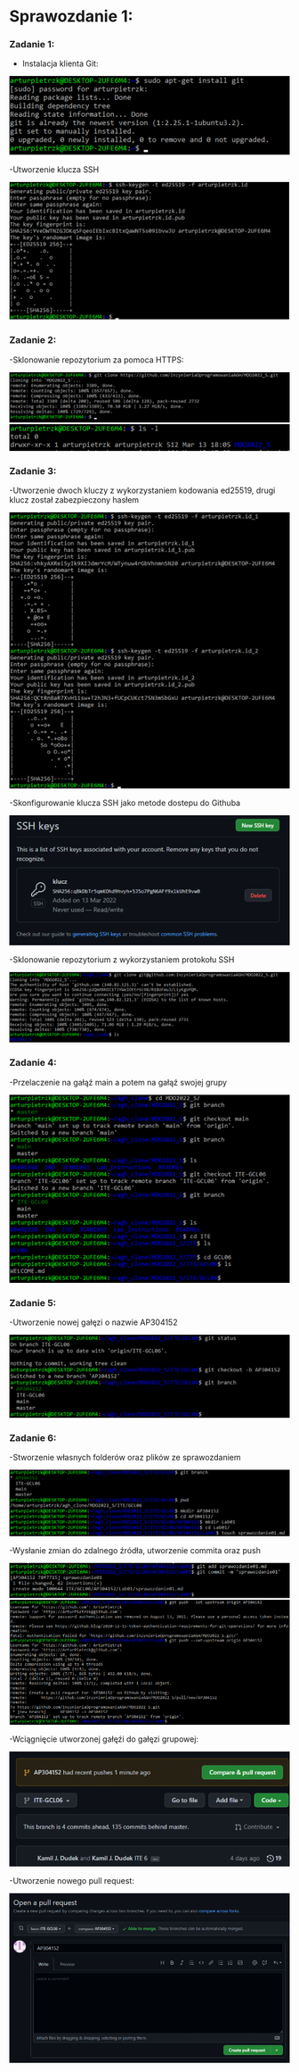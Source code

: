 # Sprawozdanie 1:


### Zadanie 1:

- Instalacja klienta Git:

![Obraz](1.png)

-Utworzenie klucza SSH

![Obraz](2.png)

### Zadanie 2:

-Sklonowanie repozytorium za pomoca HTTPS:

![Obraz](3.png)
![Obraz](4.png)

### Zadanie 3:

-Utworzenie dwoch kluczy z wykorzystaniem kodowania ed25519, drugi klucz został zabezpieczony hasłem

![Obraz](5.png)

-Skonfigurowanie klucza SSH jako metode dostepu do Githuba

![Obraz](6.png)

-Sklonowanie repozytorium z wykorzystaniem protokołu SSH

![Obraz](7.png)

### Zadanie 4:

-Przelaczenie na gałąź main a potem na gałąź swojej grupy

![Obraz](8.png)

### Zadanie 5:

-Utworzenie nowej gałęzi o nazwie AP304152

![Obraz](9.png)

### Zadanie 6:

-Stworzenie własnych folderów oraz plików ze sprawozdaniem

![Obraz](10.png)

-Wysłanie zmian do zdalnego źródła, utworzenie commita oraz push

![Obraz](11.png)
![Obraz](11b.png)

-Wciągnięcie utworzonej gałęźi do gałęzi grupowej:

![Obraz](12.png)

-Utworzenie nowego pull request:

![Obraz](13.png)
